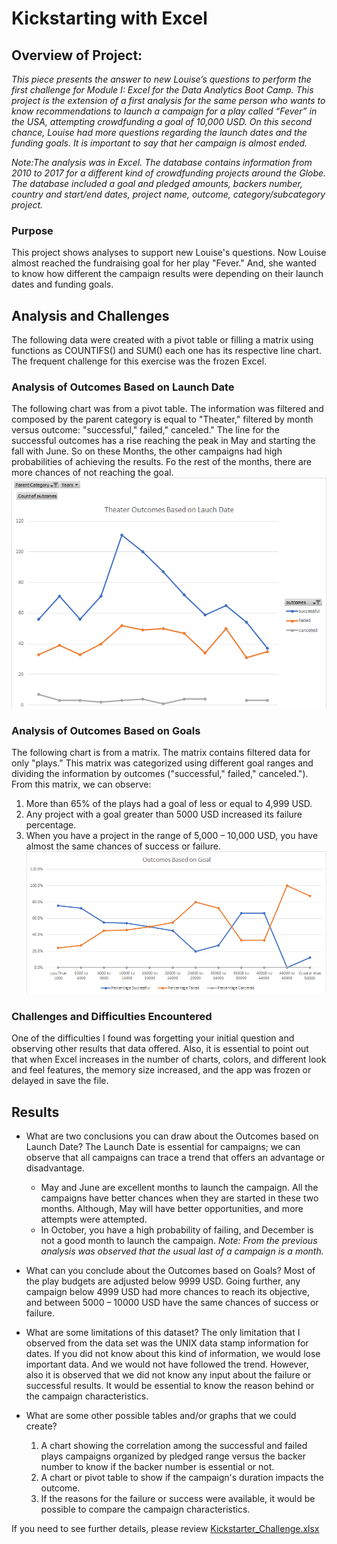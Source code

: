 # Kickstarting with Excel

## Overview of Project:
_This piece presents the answer to new Louise’s questions to perform the first challenge for Module I: Excel for the Data Analytics Boot Camp.
This project is the extension of a first analysis for the same person who wants to know recommendations to launch a campaign for a play called “Fever” in the USA, attempting crowdfunding a goal of 10,000 USD. 
On this second chance, Louise had more questions regarding the launch dates and the funding goals. It is important to say that her campaign is almost ended._

_Note:The analysis was in Excel. The database contains information from 2010 to 2017 for a different kind of crowdfunding projects around the Globe. The database included a goal and pledged amounts, backers number, country and start/end dates, project name, outcome, category/subcategory project._

### Purpose
This project shows analyses to support new Louise's questions. Now Louise almost reached the fundraising goal for her play "Fever." And, she wanted to know how different the campaign results were depending on their launch dates and funding goals. 

## Analysis and Challenges
The following data were created with a pivot table or filling a matrix using functions as COUNTIFS() and SUM() each one has its respective line chart.  The frequent challenge for this exercise was the frozen Excel. 

### Analysis of Outcomes Based on Launch Date
The following chart was from a pivot table. The information was filtered and composed by the parent category is equal to "Theater," filtered by month versus outcome: "successful," failed," canceled."
The line for the successful outcomes has a rise reaching the peak in May and starting the fall with June. So on these Months, the other campaigns had high probabilities of achieving the results. Fo the rest of the months, there are more chances of not reaching the goal. 
![Theater Ouctomes based on Launch Date](https://github.com/JackieCortes/KickstartingW_Excel/blob/main/Theater_Outcomes_vs_Launch.png)

### Analysis of Outcomes Based on Goals
The following chart is from a matrix. The matrix contains filtered data for only "plays." This matrix was categorized using different goal ranges and dividing the information by outcomes ("successful," failed," canceled."). From this matrix, we can observe:
1.	More than 65% of the plays had a goal of less or equal to 4,999 USD.
2.	Any project with a goal greater than 5000 USD increased its failure percentage.
3.	When you have a project in the range of 5,000 – 10,000 USD, you have almost the same chances of success or failure.
![Theater Ouctomes based on Goals](https://github.com/JackieCortes/KickstartingW_Excel/blob/main/Outcomes_vs_Goals.png)

### Challenges and Difficulties Encountered
One of the difficulties I found was forgetting your initial question and observing other results that data offered. Also, it is essential to point out that when Excel increases in the number of charts, colors, and different look and feel features, the memory size increased, and the app was frozen or delayed in save the file. 

## Results

- What are two conclusions you can draw about the Outcomes based on Launch Date?
  The Launch Date is essential for campaigns; we can observe that all campaigns can trace a trend that offers an advantage or disadvantage.
  * May and June are excellent months to launch the campaign. All the campaigns have better chances when they are started in these two months. Although, May will have better opportunities, and more attempts were attempted.
  * In October, you have a high probability of failing, and December is not a good month to launch the campaign. 
_Note: From the previous analysis was observed that the usual last of a campaign is a month._

- What can you conclude about the Outcomes based on Goals?
  Most of the play budgets are adjusted below 9999 USD. Going further, any campaign below 4999 USD had more chances to reach its objective, and between 5000 – 10000 USD have the same chances of success or failure.
  
- What are some limitations of this dataset?
  The only limitation that I observed from the data set was the UNIX data stamp information for dates. If you did not know about this kind of information, we would lose important data.  And we would not have followed the trend. However, also it is observed that we did not know any input about the failure or successful results. It would be essential to know the reason behind or the campaign characteristics. 
- What are some other possible tables and/or graphs that we could create?
  1.  A chart showing the correlation among the successful and failed plays campaigns organized by pledged range versus the backer number to know if the backer number is essential or not. 
  2. A chart or pivot table to show if the campaign's duration impacts the outcome.
  3. If the reasons for the failure or success were available, it would be possible to compare the campaign characteristics.

If you need to see further details, please review [Kickstarter_Challenge.xlsx](https://github.com/JackieCortes/KickstartingW_Excel/blob/main/Kickstarter_Challenge.xlsx)
